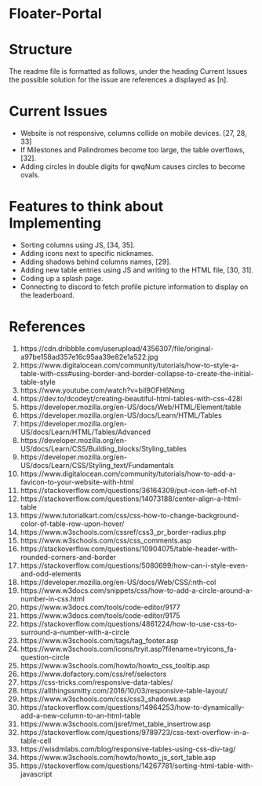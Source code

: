 # Floater-Portal

# Structure
The readme file is formatted as follows, under the heading Current Issues the possible solution for the issue are references a displayed as [n]. 

# Current Issues
<ul>
<li>Website is not responsive, columns collide on mobile devices. [27, 28, 33]</li>
<li>If Milestones and Palindromes become too large, the table overflows, [32].</li>
<li>Adding circles in double digits for qwqNum causes circles to become ovals.</li>
</ul>

# Features to think about Implementing
<ul>
<li>Sorting columns using JS, [34, 35].</li>
<li>Adding icons next to specific nicknames.</li>
<li>Adding shadows behind columns names, [29].</li>
<li>Adding new table entries using JS and writing to the HTML file, [30, 31].</li>
<li>Coding up a splash page.</li>
<li>Connecting to discord to fetch profile picture information to display on the leaderboard.</li>
</ul>

# References
<ol>
    <li>https://cdn.dribbble.com/userupload/4356307/file/original-a97be158ad357e16c95aa39e82e1a522.jpg</li>
    <li>https://www.digitalocean.com/community/tutorials/how-to-style-a-table-with-css#using-border-and-border-collapse-to-create-the-initial-table-style</li>
    <li>https://www.youtube.com/watch?v=biI9OFH6Nmg</li>
    <li>https://dev.to/dcodeyt/creating-beautiful-html-tables-with-css-428l</li>
    <li>https://developer.mozilla.org/en-US/docs/Web/HTML/Element/table</li>
    <li>https://developer.mozilla.org/en-US/docs/Learn/HTML/Tables</li>
    <li>https://developer.mozilla.org/en-US/docs/Learn/HTML/Tables/Advanced</li>
    <li>https://developer.mozilla.org/en-US/docs/Learn/CSS/Building_blocks/Styling_tables</li>
    <li>https://developer.mozilla.org/en-US/docs/Learn/CSS/Styling_text/Fundamentals</li>
    <li>https://www.digitalocean.com/community/tutorials/how-to-add-a-favicon-to-your-website-with-html</li>
    <li>https://stackoverflow.com/questions/36164309/put-icon-left-of-h1</li>
    <li>https://stackoverflow.com/questions/14073188/center-align-a-html-table</li>
    <li>https://www.tutorialkart.com/css/css-how-to-change-background-color-of-table-row-upon-hover/</li>
    <li>https://www.w3schools.com/cssref/css3_pr_border-radius.php</li>
    <li>https://www.w3schools.com/css/css_comments.asp</li>
    <li>https://stackoverflow.com/questions/10904075/table-header-with-rounded-corners-and-border</li>
    <li>https://stackoverflow.com/questions/5080699/how-can-i-style-even-and-odd-elements</li>
    <li>https://developer.mozilla.org/en-US/docs/Web/CSS/:nth-col</li>
    <li>https://www.w3docs.com/snippets/css/how-to-add-a-circle-around-a-number-in-css.html</li>
    <li>https://www.w3docs.com/tools/code-editor/9177</li>
    <li>https://www.w3docs.com/tools/code-editor/9175</li>
    <li>https://stackoverflow.com/questions/4861224/how-to-use-css-to-surround-a-number-with-a-circle</li>
    <li>https://www.w3schools.com/tags/tag_footer.asp</li>
    <li>https://www.w3schools.com/icons/tryit.asp?filename=tryicons_fa-question-circle</li>
    <li>https://www.w3schools.com/howto/howto_css_tooltip.asp</li>
    <li>https://www.dofactory.com/css/ref/selectors</li>
    <li>https://css-tricks.com/responsive-data-tables/</li>
    <li>https://allthingssmitty.com/2016/10/03/responsive-table-layout/</li>
    <li>https://www.w3schools.com/css/css3_shadows.asp</li>
    <li>https://stackoverflow.com/questions/14964253/how-to-dynamically-add-a-new-column-to-an-html-table</li>
    <li>https://www.w3schools.com/jsref/met_table_insertrow.asp</li>
    <li>https://stackoverflow.com/questions/9789723/css-text-overflow-in-a-table-cell</li>
    <li>https://wisdmlabs.com/blog/responsive-tables-using-css-div-tag/</li>
    <li>https://www.w3schools.com/howto/howto_js_sort_table.asp</li>
    <li>https://stackoverflow.com/questions/14267781/sorting-html-table-with-javascript</li>
</ol>

